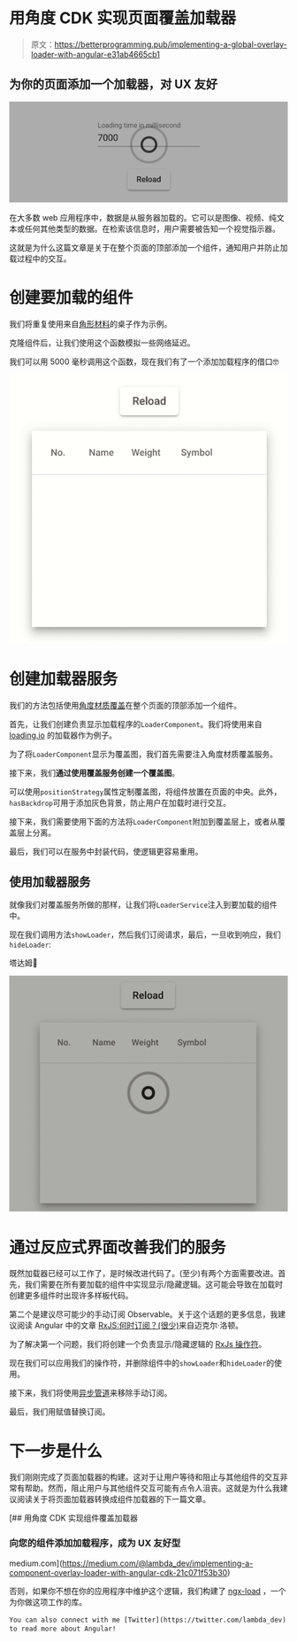 # 用角度 CDK 实现页面覆盖加载器

> 原文：<https://betterprogramming.pub/implementing-a-global-overlay-loader-with-angular-e31ab4665cb1>

## 为你的页面添加一个加载器，对 UX 友好

![](img/ca20a69296d05705d7691ad3506ac424.png)

在大多数 web 应用程序中，数据是从服务器加载的。它可以是图像、视频、纯文本或任何其他类型的数据。在检索该信息时，用户需要被告知一个视觉指示器。

这就是为什么这篇文章是关于在整个页面的顶部添加一个组件，通知用户并防止加载过程中的交互。

# 创建要加载的组件

我们将重复使用来自[角形材料](https://material.angular.io/components/table/overview)的桌子作为示例。

克隆组件后，让我们使用这个函数模拟一些网络延迟。

我们可以用 5000 毫秒调用这个函数，现在我们有了一个添加加载程序的借口🤓

![](img/2bd8a5e27ad9cbcbc847e867ded61737.png)

# 创建加载器服务

我们的方法包括使用[角度材质覆盖](https://material.angular.io/cdk/overlay/overview)在整个页面的顶部添加一个组件。

首先，让我们创建负责显示加载程序的`LoaderComponent`。我们将使用来自 [loading.io](https://loading.io/css/) 的加载器作为例子。

为了将`LoaderComponent`显示为覆盖图，我们首先需要注入角度材质覆盖服务。

接下来，我们**通过使用覆盖服务创建一个覆盖图**。

可以使用`positionStrategy`属性定制覆盖图，将组件放置在页面的中央。此外，`hasBackdrop`可用于添加灰色背景，防止用户在加载时进行交互。

接下来，我们需要使用下面的方法将`LoaderComponent`附加到覆盖层上，或者从覆盖层上分离。

最后，我们可以在服务中封装代码，使逻辑更容易重用。

## 使用加载器服务

就像我们对覆盖服务所做的那样，让我们将`LoaderService`注入到要加载的组件中。

现在我们调用方法`showLoader`，然后我们订阅请求，最后，一旦收到响应，我们`hideLoader`:

塔达姆🎉

![](img/46606c465cd49aaf4d9beba42280f8d1.png)

# 通过反应式界面改善我们的服务

既然加载器已经可以工作了，是时候改进代码了。(至少)有两个方面需要改进。首先，我们需要在所有要加载的组件中实现显示/隐藏逻辑。这可能会导致在加载时创建更多组件时出现许多样板代码。

第二个是建议尽可能少的手动订阅 Observable。关于这个话题的更多信息，我建议阅读 Angular 中的文章 [RxJS:何时订阅？(很少)](https://indepth.dev/posts/1279/rxjs-in-angular-when-to-subscribe-rarely)来自迈克尔·洛顿。

为了解决第一个问题，我们将创建一个负责显示/隐藏逻辑的 [RxJs 操作符](https://rxjs.dev/guide/operators)。

现在我们可以应用我们的操作符，并删除组件中的`showLoader`和`hideLoader`的使用。

接下来，我们将使用[异步管道](https://angular.io/api/common/AsyncPipe#asyncpipe)来移除手动订阅。

最后，我们用赋值替换订阅。

# 下一步是什么

我们刚刚完成了页面加载器的构建。这对于让用户等待和阻止与其他组件的交互非常有帮助。然而，阻止用户与其他组件交互可能有点令人沮丧。这就是为什么我建议阅读关于将页面加载器转换成组件加载器的下一篇文章。

[](https://medium.com/@lambda_dev/implementing-a-component-overlay-loader-with-angular-cdk-21c071f53b30) [## 用角度 CDK 实现组件覆盖加载器

### 向您的组件添加加载程序，成为 UX 友好型

medium.com](https://medium.com/@lambda_dev/implementing-a-component-overlay-loader-with-angular-cdk-21c071f53b30) 

否则，如果你不想在你的应用程序中维护这个逻辑，我们构建了 [ngx-load](https://github.com/Silvere112/ngx-load) ，一个为你做这项工作的库。

```
You can also connect with me [Twitter](https://twitter.com/lambda_dev) to read more about Angular!
```